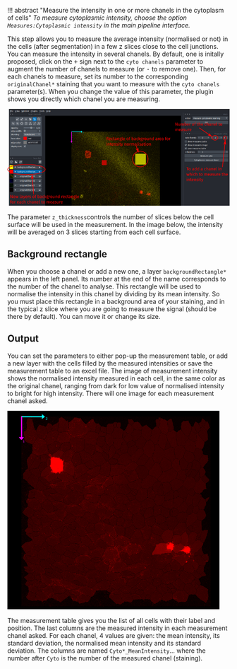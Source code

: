 !!! abstract "Measure the intensity in one or more chanels in the cytoplasm of cells"
	_To measure cytoplasmic intensity, choose the option `Measures:Cytoplasmic intensity` in the main pipeline interface._

This step allows you to measure the average intensity (normalised or not) in the cells (after segmentation) in a few z slices close to the cell junctions. You can measure the intensity in several chanels. By default, one is initally proposed, click on the <kbd>+</kbd> sign next to the `cyto chanels` parameter to augment the number of chanels to measure (or <kbd>-</kbd> to remove one). Then, for each chanels to measure, set its number to the corresponding `originalChanel*` staining that you want to measure with the `cyto chanels` parameter(s). When you change the value of this parameter, the plugin shows you directly which chanel you are measuring. 

![cytomes](imgs/cytomes.png)

The parameter `z_thickness`controls the number of slices below the cell surface will be used in the measurement. In the image below, the intensity will be averaged on 3 slices starting from each cell surface.

## Background rectangle

When you choose a chanel or add a new one, a layer `backgroundRectangle*` appears in the left panel. Its number at the end of the name corresponds to the number of the chanel to analyse. This rectangle will be used to normalise the intensity in this chanel by dividing by its mean intensity. So you must place this rectangle in a background area of your staining, and in the typical z slice where you are going to measure the signal (should be there by default). You can move it or change its size. 

## Output

You can set the parameters to either pop-up the measurement table, or add a new layer with the cells filled by the measured intensities or save the measurement table to an excel file. The image of measurement intensity shows the normalised intensity measured in each cell, in the same color as the original chanel, ranging from dark for low value of normalised intensity to bright for high intensity. There will one image for each measurement chanel asked.

![measureIm](imgs/measureIm.png)

The measurement table gives you the list of all cells with their label and position. The last columns are the measured intensity in each measurement chanel asked. For each chanel, 4 values are given: the mean intensity, its standard deviation, the normalised mean intensity and its standard deviation. The columns are named `Cyto*_MeanIntensity`... where the number after `Cyto` is the number of the measured chanel (staining).
